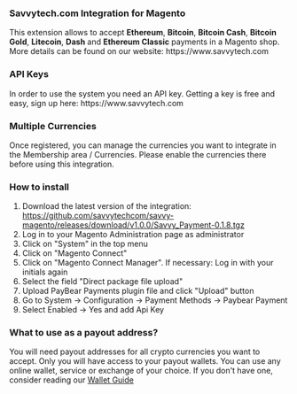 
<h3>Savvytech.com Integration for Magento</h3>
This extension allows to accept <b>Ethereum</b>, <b>Bitcoin</b>, <b>Bitcoin Cash</b>, <b>Bitcoin Gold</b>, <b>Litecoin</b>, <b>Dash</b> and <b>Ethereum Classic</b> payments in a Magento shop. More details can be found on our website: https://www.savvytech.com

<h3>API Keys</h3>
In order to use the system you need an API key. Getting a key is free and easy, sign up here:
https://www.savvytech.com

<h3>Multiple Currencies</h3>
Once registered, you can manage the currencies you want to integrate in the Membership area / Currencies. Please enable the currencies there before using this integration.

<h3>How to install</h3>

 
 1. Download the latest version of the integration: https://github.com/savvytechcom/savvy-magento/releases/download/v1.0.0/Savvy_Payment-0.1.8.tgz
 2. Log in to your Magento Administration page as administrator
 3. Click on "System" in the top menu
 4. Click on "Magento Connect"
 5. Click on "Magento Connect Manager". If necessary: Log in with your initials again
 6. Select the field "Direct package file upload"
 7. Upload PayBear Payments plugin file and click "Upload" button
 8. Go to System → Configuration → Payment Methods -> Paybear Payment
 9. Select Enabled -> Yes and add Api Key

### What to use as a payout address?
You will need payout addresses for all crypto currencies you want to accept. Only you will have access to your payout wallets.
You can use any online wallet, service or exchange of your choice.
If you don't have one, consider reading our [Wallet Guide](https://www.savvytech.com/wallets)